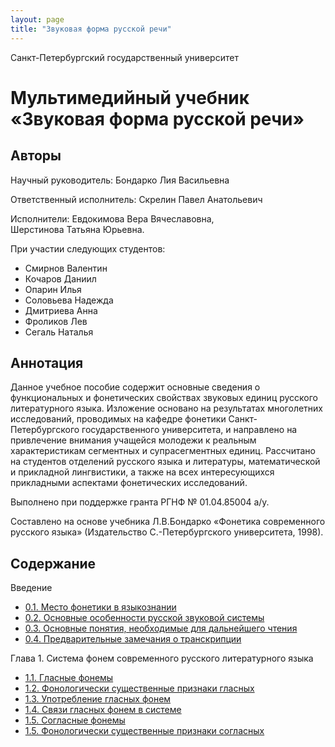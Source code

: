 ```yaml
---
layout: page
title: "Звуковая форма русской речи"
---
```


Санкт-Петербургский государственный университет

# Мультимедийный учебник &laquo;Звуковая форма русской речи&raquo;

## Авторы

Научный руководитель: Бондарко Лия Васильевна

Ответственный исполнитель: Скрелин Павел Анатольевич

Исполнители: Евдокимова Вера Вячеславовна,  
Шерстинова Татьяна Юрьевна.

При участии следующих студентов:
<ul>
<li>Смирнов Валентин</li>
<li>Кочаров Даниил</li>
<li>Опарин Илья</li>
<li>Соловьева Надежда</li>
<li>Дмитриева Анна</li>
<li>Фроликов Лев</li>
<li>Сегаль Наталья</li>
</ul>

## Аннотация

Данное учебное пособие содержит основные сведения о функциональных и 
фонетических свойствах звуковых единиц русского литературного 
языка. Изложение основано на результатах многолетних исследований, 
проводимых на кафедре фонетики Санкт-Петербургского государственного 
университета, и направлено на привлечение внимания учащейся молодежи 
к реальным характеристикам сегментных и супрасегментных единиц.
Рассчитано на студентов отделений русского языка и литературы,
 математической и прикладной лингвистики, а также на всех 
интересующихся прикладными аспектами фонетических исследований.

Выполнено при поддержке гранта РГНФ № 01.04.85004 а/у.

Составлено на основе учебника Л.В.Бондарко &laquo;Фонетика современного русского языка&raquo; (Издательство С.-Петербургского университета, 1998).

## Содержание

Введение
* [0.1. Место фонетики в языкознании](001.html)
* [0.2. Основные особенности русской звуковой системы](002.html)
* [0.3. Основные понятия, необходимые для дальнейшего чтения](003.html)
* [0.4. Предварительные замечания о транскрипции](004.html)

Глава 1. Система фонем современного русского литературного языка
* [1.1. Гласные фонемы](011.html)
* [1.2. Фонологически существенные признаки гласных](012.html)
* [1.3. Употребление гласных фонем](013.html)
* [1.4. Связи гласных фонем в системе](014.html)
* [1.5. Согласные фонемы](015.html)
* [1.5. Фонологически существенные признаки согласных](016.html)